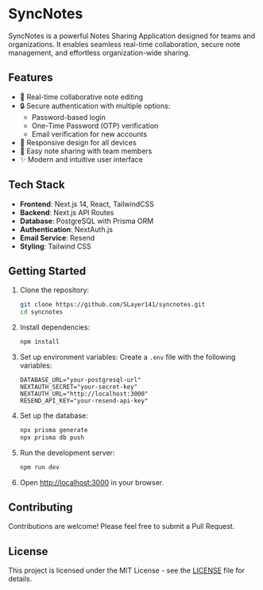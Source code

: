 # SyncNotes

SyncNotes is a powerful Notes Sharing Application designed for teams and organizations. It enables seamless real-time collaboration, secure note management, and effortless organization-wide sharing.

## Features

- 📝 Real-time collaborative note editing
- 🔒 Secure authentication with multiple options:
  - Password-based login
  - One-Time Password (OTP) verification
  - Email verification for new accounts
- 📱 Responsive design for all devices
- 🤝 Easy note sharing with team members
- ✨ Modern and intuitive user interface

## Tech Stack

- **Frontend**: Next.js 14, React, TailwindCSS
- **Backend**: Next.js API Routes
- **Database**: PostgreSQL with Prisma ORM
- **Authentication**: NextAuth.js
- **Email Service**: Resend
- **Styling**: Tailwind CSS

## Getting Started

1. Clone the repository:
   ```bash
   git clone https://github.com/SLayer141/syncnotes.git
   cd syncnotes
   ```

2. Install dependencies:
   ```bash
   npm install
   ```

3. Set up environment variables:
   Create a `.env` file with the following variables:
   ```
   DATABASE_URL="your-postgresql-url"
   NEXTAUTH_SECRET="your-secret-key"
   NEXTAUTH_URL="http://localhost:3000"
   RESEND_API_KEY="your-resend-api-key"
   ```

4. Set up the database:
   ```bash
   npx prisma generate
   npx prisma db push
   ```

5. Run the development server:
   ```bash
   npm run dev
   ```

6. Open [http://localhost:3000](http://localhost:3000) in your browser.

## Contributing

Contributions are welcome! Please feel free to submit a Pull Request.

## License

This project is licensed under the MIT License - see the [LICENSE](LICENSE) file for details.
